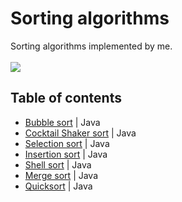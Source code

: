 # Sorting algorithms
Sorting algorithms implemented by me.<br><br>
![](https://img.shields.io/badge/Code-Java-informational?style=flat-square&logo=Java&logoColor=white&color=5194f0)
## Table of contents
- <a href = "https://github.com/xairaven/Algorithms-Data-Structures/blob/main/Algorithms/Sorting/src/BubbleSort.java">Bubble sort</a> | Java
- <a href = "https://github.com/xairaven/Algorithms-Data-Structures/blob/main/Algorithms/Sorting/src/CocktailShakerSort.java">Cocktail Shaker sort</a> | Java
- <a href = "https://github.com/xairaven/Algorithms-Data-Structures/blob/main/Algorithms/Sorting/src/SelectionSort.java">Selection sort</a> | Java
- <a href = "https://github.com/xairaven/Algorithms-Data-Structures/blob/main/Algorithms/Sorting/src/InsertionSort.java">Insertion sort</a> | Java
- <a href = "https://github.com/xairaven/Algorithms-Data-Structures/blob/main/Algorithms/Sorting/src/ShellSort.java">Shell sort</a> | Java
- <a href = "https://github.com/xairaven/Algorithms-Data-Structures/blob/main/Algorithms/Sorting/src/MergeSort.java">Merge sort</a> | Java
- <a href = "https://github.com/xairaven/Algorithms-Data-Structures/blob/main/Algorithms/Sorting/src/Quicksort.java">Quicksort</a> | Java
